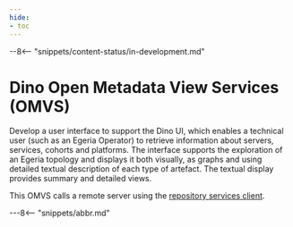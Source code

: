 ```yaml
---
hide:
- toc
---
```


<!-- SPDX-License-Identifier: CC-BY-4.0 -->
<!-- Copyright Contributors to the Egeria project. -->

--8<-- "snippets/content-status/in-development.md"
  
# Dino Open Metadata View Services (OMVS)


Develop a user interface to support the Dino UI, which enables a technical user (such as an Egeria Operator) to 
retrieve information about servers, services, cohorts and platforms. 
The interface supports the exploration of an Egeria topology and displays it both visually, as graphs and using  
detailed textual description of each type of artefact. The textual display provides summary and detailed views.

This OMVS calls a remote server using the [repository services client](./services/omrs).

---8<-- "snippets/abbr.md"